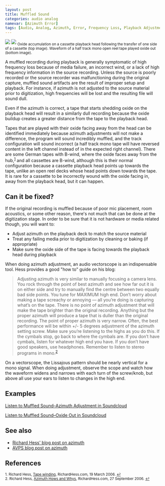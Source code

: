 ```yaml
---
layout: post
title: Muffled Sound
categories: audio analog
namevar: [Azimuth Error]
tags: [Audio, Analog, Azimuth, Error, Frequency Loss, Playback Adjustment, Media Failure, Media Damage, Oxide Out]
---
```



<img src="{{ site.baseurl }}/images/Shedding_Oxide-Cassette_Head.jpg">
<img src="{{ site.baseurl }}/images/Fc922zv0190_04_a-oxide_out-waveform.png‎">
<sub>Oxide accumulation on a cassette playback head following the transfer of one side of a cassette (top image). Waveform of a half track mono open reel tape played oxide out (bottom image).</sub>

A muffled recording during playback is generally symptomatic of high frequency loss because of media failure, an incorrect wind, or a lack of high frequency information in the source recording. Unless the source is poorly recorded or the source recorder was malfunctioning during the original capture, muffled sound artifacts are the result of improper setup and playback. For instance, if azimuth is not adjusted to the source material prior to digitization, high frequencies will be lost and the resulting file will sound dull.

Even if the azimuth is correct, a tape that starts shedding oxide on the playback head will result in a similarly dull recording because the oxide buildup creates a greater distance from the tape to the playback head.

Tapes that are played with their oxide facing away from the head can be identified immediately because azimuth adjustments will not make a difference, the program will sound incredibly muffled, and the track configuration will sound incorrect (a half track mono tape will have reversed content in the left channel instead of in the expected right channel). There are some German tapes with B-wind, where the oxide faces away from the hub,<sup><a href="#fn1" id="ref1">1</a></sup> and all cassettes are B-wind, although this is their normal configuration because a cassette playback head points up towards the tape, unlike an open reel decks whose head points down towards the tape. It is rare for a cassette to be incorrectly wound with the oxide facing in, away from the playback head, but it can happen.

## Can it be fixed?

If the original recording is muffled because of poor mic placement, room acoustics, or some other reason, there's not much that can be done at the digitization stage. In order to be sure that it is not hardware or media related though, you will want to:

* Adjust azimuth on the playback deck to match the source material
* Treat any failing media prior to digitization by cleaning or baking (if appropriate)
* Make sure the oxide side of the tape is facing towards the playback head during playback

When doing azimuth adjustment, an audio vectorscope is an indispensable tool. Hess provides a good "how to" guide on his blog:

<blockquote>Adjusting azimuth is very similar to manually focusing a camera lens. You rock through the point of best azimuth and see how far out it is on either side and try to manually find the centre between two equally bad side points. You tune for MAXIMUM high end. Don’t worry about making a tape screachy or annoying — all you’re doing is capturing what’s on the tape. There is no point of azimuth adjustment that will make the tape brighter than the original recording. Anything but the proper azimuth will produce a tape that is duller than the original recording. The point of proper azimuth is very narrow. Often, the best performance will be within +/- 5 degrees adjustment of the azimuth setting screw. Make sure you’re listening to the highs as you do this. If the cymbals stop, go back to where the cymbals are. If you don’t have cymbals, listen for whatever high end you have. If you don’t have good speakers, use headphones. Remember to listen to stereo programs in mono.<sup><a href="#fn2" id="ref2">2</a></sup></blockquote>

On a vectorscope, the Lissajous pattern should be nearly vertical for a mono signal. When doing adjustment, observe the scope and watch how the waveform widens and narrows with each turn of the screw/knob, but above all use your ears to listen to changes in the high end.

## Examples

[Listen to Muffled Sound–Azimuth Adjustment in Soundcloud](https://soundcloud.com/av_artifact_atlas/muffled-sound-azimuth)

[Listen to Muffled Sound–Oxide Out  in Soundcloud](https://soundcloud.com/av_artifact_atlas/muffled-sound-oxide-out)

## See also

* [Richard Hess' blog post on azimuth](http://richardhess.com/notes/2006/09/27/azimuth-hows-and-whys)
* [AVPS blog post on azimuth](http://www.avpreserve.com/uncategorized/azimuth-adjustment-for-magnetic-audio-recordings/)

## References

<sup id="fn1">1. Richard Hess, [Tape winding](http://richardhess.com/notes/formats/magnetic-media/magnetic-tapes/analog-audio/tape-winding), RichardHess.com, 19 March 2006. <a href="#ref1" title="Jump back to footnote 1 in the text.">↩</a></sup>   
<sup id="fn2">2. Richard Hess, [Azimuth Hows and Whys](http://richardhess.com/notes/2006/09/27/azimuth-hows-and-whys), RichardHess.com, 27 September 2006. <a href="#ref2" title="Jump back to footnote 2 in the text.">↩</a></sup> 
